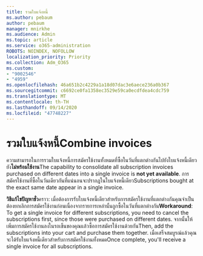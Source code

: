 ```yaml
---
title: รวมใบแจ้งหนี้
ms.author: pebaum
author: pebaum
manager: mnirkhe
ms.audience: Admin
ms.topic: article
ms.service: o365-administration
ROBOTS: NOINDEX, NOFOLLOW
localization_priority: Priority
ms.collection: Adm_O365
ms.custom:
- "9002546"
- "4959"
ms.openlocfilehash: 46a651b2c4229a1a18d07dac3e6aece236a0b367
ms.sourcegitcommit: c6692ce0fa1358ec3529e59ca0ecdfdea4cdc759
ms.translationtype: MT
ms.contentlocale: th-TH
ms.lasthandoff: 09/14/2020
ms.locfileid: "47748227"
---
```

# <a name="combine-invoices"></a><span data-ttu-id="98c67-102">รวมใบแจ้งหนี้</span><span class="sxs-lookup"><span data-stu-id="98c67-102">Combine invoices</span></span>

<span data-ttu-id="98c67-103">ความสามารถในการรวมใบแจ้งหนี้การสมัครใช้งานทั้งหมดที่ซื้อในวันที่แตกต่างกันไปยังใบแจ้งหนี้เดียวยัง**ไม่พร้อมใช้งาน**</span><span class="sxs-lookup"><span data-stu-id="98c67-103">The capability to consolidate all subscription invoices purchased on different dates into a single invoice is **not yet available**.</span></span> <span data-ttu-id="98c67-104">การสมัครใช้งานที่ซื้อในวันเดียวกันที่แน่นอนจะปรากฏในใบแจ้งหนี้เดียว</span><span class="sxs-lookup"><span data-stu-id="98c67-104">Subscriptions bought at the exact same date appear in a single invoice.</span></span>

<span data-ttu-id="98c67-105">**วิธีแก้ไขปัญหาชั่ว**คราว: เมื่อต้องการรับใบแจ้งหนี้เดียวสำหรับการสมัครใช้งานที่แตกต่างกันคุณจำเป็นต้องยกเลิกการสมัครใช้งานก่อนเนื่องจากรายการเหล่านั้นถูกซื้อในวันที่แตกต่างกัน</span><span class="sxs-lookup"><span data-stu-id="98c67-105">**Workaround**: To get a single invoice for different subscriptions, you need to cancel the subscriptions first, since those were purchased on different dates.</span></span> <span data-ttu-id="98c67-106">จากนั้นให้เพิ่มการสมัครใช้งานลงในรถเข็นของคุณแล้วซื้อการสมัครใช้งานด้วยกัน</span><span class="sxs-lookup"><span data-stu-id="98c67-106">Then, add the subscriptions into your cart and purchase them together.</span></span> <span data-ttu-id="98c67-107">เมื่อเสร็จสมบูรณ์แล้วคุณจะได้รับใบแจ้งหนี้เดียวสำหรับการสมัครใช้งานทั้งหมด</span><span class="sxs-lookup"><span data-stu-id="98c67-107">Once complete, you'll receive a single invoice for all subscriptions.</span></span>
